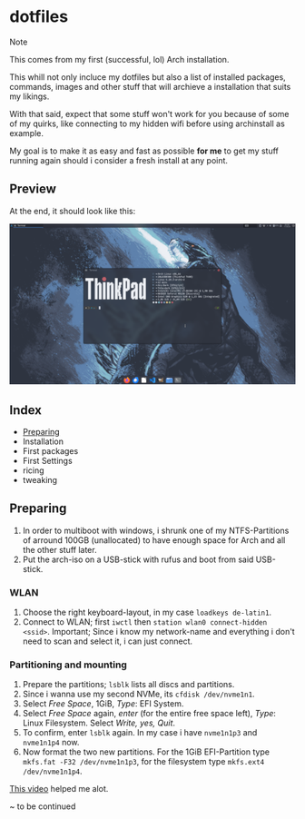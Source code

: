 # dotfiles
> [!NOTE]
> This comes from my first (successful, lol) Arch installation.
> 
> This whill not only incluce my dotfiles but also a list of installed packages, commands, images and other stuff that will archieve a installation that suits my likings.
> 
> With that said, expect that some stuff won't work for you because of some of my quirks, like connecting to my hidden wifi before using archinstall as example.

My goal is to make it as easy and fast as possible **for me** to get my stuff running again should i consider a fresh install at any point.

## Preview
At the end, it should look like this:

[<img src="https://raw.githubusercontent.com/hypercrites/dotfiles/main/screenshot_preview.png">](https://raw.githubusercontent.com/hypercrites/dotfiles/main/screenshot.png)


## Index
- [Preparing](#Preparing)
- Installation
- First packages
- First Settings
- ricing
- tweaking

## Preparing

1. In order to multiboot with windows, i shrunk one of my NTFS-Partitions of arround 100GB (unallocated) to have enough space for Arch and all the other stuff later.
2. Put the arch-iso on a USB-stick with rufus and boot from said USB-stick.
   
### WLAN

1. Choose the right keyboard-layout, in my case `loadkeys de-latin1`.
2. Connect to WLAN; first `iwctl` then `station wlan0 connect-hidden <ssid>`. Important; Since i know my network-name and everything i don't need to scan and select it, i can just connect.
   
### Partitioning and mounting

1. Prepare the partitions; `lsblk` lists all discs and partitions.
2. Since i wanna use my second NVMe, its `cfdisk /dev/nvme1n1`.
3. Select *Free Space*, 1GiB, *Type*: EFI System.
4. Select *Free Space* again, *enter* (for the entire free space left), *Type*: Linux Filesystem. Select *Write, yes, Quit*.
5. To confirm, enter `lsblk` again. In my case i have `nvme1n1p3` and `nvme1n1p4` now.
6. Now format the two new partitions. For the 1GiB EFI-Partition type `mkfs.fat -F32 /dev/nvme1n1p3`, for the filesystem type `mkfs.ext4 /dev/nvme1n1p4`.

[This video](https://www.youtube.com/watch?v=eUhsFV0xIQc) helped me alot.

~ to be continued
